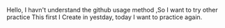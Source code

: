 
Hello, I havn't understand the github usage method ,So I  want to try other  practice
This first I Create in yestday, today I want to practice again.
